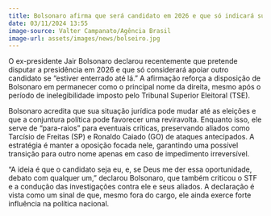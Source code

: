```yaml
---
title: Bolsonaro afirma que será candidato em 2026 e que só indicará sucessor "se estiver enterrado até lá"
date: 03/11/2024 13:55
image-source: Valter Campanato/Agência Brasil
image-url: assets/images/news/bolseiro.jpg
---
```


O ex-presidente Jair Bolsonaro declarou recentemente que pretende disputar a presidência em 2026 e que só considerará apoiar outro candidato se “estiver enterrado até lá.” A afirmação reforça a disposição de Bolsonaro em permanecer como o principal nome da direita, mesmo após o período de inelegibilidade imposto pelo Tribunal Superior Eleitoral (TSE).

Bolsonaro acredita que sua situação jurídica pode mudar até as eleições e que a conjuntura política pode favorecer uma reviravolta. Enquanto isso, ele serve de “para-raios” para eventuais críticas, preservando aliados como Tarcísio de Freitas (SP) e Ronaldo Caiado (GO) de ataques antecipados. A estratégia é manter a oposição focada nele, garantindo uma possível transição para outro nome apenas em caso de impedimento irreversível.

“A ideia é que o candidato seja eu, e, se Deus me der essa oportunidade, debato com qualquer um,” declarou Bolsonaro, que também criticou o STF e a condução das investigações contra ele e seus aliados. A declaração é vista como um sinal de que, mesmo fora do cargo, ele ainda exerce forte influência na política nacional.